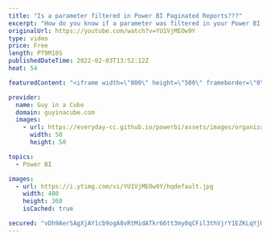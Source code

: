 ```yaml
---
title: "Is a parameter filtered in Power BI Paginated Reports???"
excerpt: "How do you know if a parameter was filtered in your Power BI Paginated Reports? Was a slicer used in the Power BI report that is using the Paginated visual? Adam shows you a way you can find out!  Create and use the paginated report visual https://docs.microsoft.com/en-us/power-bi/visuals/paginated-report-visual"
originalUrl: https://youtube.com/watch?v=YU1VjMEOw9Y
type: video
price: Free
length: PT9M18S
publishedDateTime: 2022-02-03T13:52:12Z
heat: 54

featuredContent: "<iframe width=\"800\" height=\"500\" frameborder=\"0\" src=\"https://www.youtube.com/embed/YU1VjMEOw9Y\" allow=\"accelerometer; autoplay; encrypted-media; gyroscope; picture-in-picture\" allowfullscreen></iframe>"

provider:
  name: Guy in a Cube
  domain: guyinacube.com
  images:
    - url: https://everyday-cc.github.io/powerbi/assets/images/organizations/guyinacube.com-50x50.jpg
      width: 50
      height: 50

topics:
  - Power BI

images:
  - url: https://i.ytimg.com/vi/YU1VjMEOw9Y/hqdefault.jpg
    width: 480
    height: 360
    isCached: true

secured: "vDh9AerSAgXjAY1cb9ogA8vRtMidATkr66tt3my0qCFil3thVjrY1EZKLqYjUK5MkizittRTIyfR50+8s6llXLLprcZ12XphKIPBkEHlA0yoRSo/JnFX8AlJ6xot5NMwOPSJNCz3SDIq8IH+/HzXSk+qyAl1/omTwZxh46Fq0YGqXWPf358Z0A99uGlWC+Ks+uFNhjGpzdaGa7EQq9Jo2x14606Tu2qmFmfCnnWd9vkaHoo/T5HbO5ZKAOJyjB5d+1Lkxvbg9xcKClWN+SF0z4MXhNMT+yTRaUwX8x3UbhoLoznJ/zr562sxQCV2Z+mjEjcn6nnKart1zE5wbHUrx6/qnrjVYAqf8Ny8Kbb4imfhUBGYC42gr3xFlEDd5NpgMEHYbZn33y1aNC7rfBQA/MKemA8UjlRgnrOdOjGvKGs=;PIciFQyYIqb+wDOppkDXSA=="
---
```


